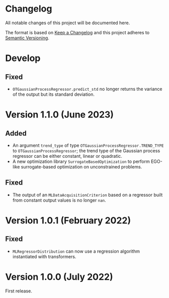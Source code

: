 <!--
Copyright 2021 IRT Saint Exupéry, https://www.irt-saintexupery.com

This work is licensed under the Creative Commons Attribution-ShareAlike 4.0
International License. To view a copy of this license, visit
http://creativecommons.org/licenses/by-sa/4.0/ or send a letter to Creative
Commons, PO Box 1866, Mountain View, CA 94042, USA.
-->

<!--
Changelog titles are:
- Added: for new features.
- Changed: for changes in existing functionality.
- Deprecated: for soon-to-be removed features.
- Removed: for now removed features.
- Fixed: for any bug fixes.
- Security: in case of vulnerabilities.
-->

# Changelog

All notable changes of this project will be documented here.

The format is based on
[Keep a Changelog](https://keepachangelog.com/en/1.0.0)
and this project adheres to
[Semantic Versioning](https://semver.org/spec/v2.0.0.html).

# Develop

## Fixed

- `OTGaussianProcessRegressor.predict_std` no longer returns the variance of
  the output but its standard deviation.

# Version 1.1.0 (June 2023)

## Added

- An argument `trend_type` of type `OTGaussianProcessRegressor.TREND_TYPE` to
  `OTGaussianProcessRegressor`;
  the trend type of the Gaussian process regressor can be either constant,
  linear or quadratic.
- A new optimization library `SurrogateBasedOptimization` to perform EGO-like
  surrogate-based optimization on unconstrained problems.

## Fixed

- The output of an `MLDataAcquisitionCriterion` based on a regressor built from
  constant output values is no longer `nan`.

# Version 1.0.1 (February 2022)

## Fixed

- `MLRegressorDistribution` can now use a regression algorithm instantiated with
  transformers.

# Version 1.0.0 (July 2022)

First release.
